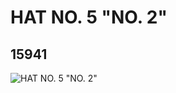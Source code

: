 # HAT NO. 5 "NO. 2"
## 15941
![HAT NO. 5 "NO. 2"](https://lc-www-live-s.legocdn.com/media/bricks/5/2/6056378.jpg)